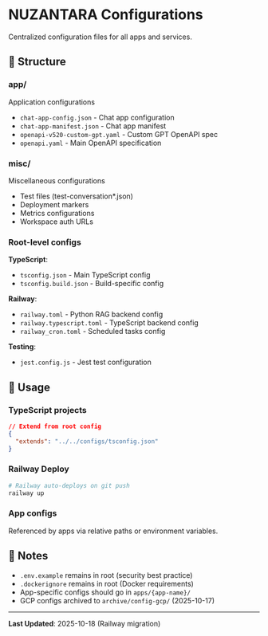 # NUZANTARA Configurations

Centralized configuration files for all apps and services.

## 📁 Structure

### app/
Application configurations

- `chat-app-config.json` - Chat app configuration
- `chat-app-manifest.json` - Chat app manifest
- `openapi-v520-custom-gpt.yaml` - Custom GPT OpenAPI spec
- `openapi.yaml` - Main OpenAPI specification

### misc/
Miscellaneous configurations

- Test files (test-conversation*.json)
- Deployment markers
- Metrics configurations
- Workspace auth URLs

### Root-level configs

**TypeScript**:
- `tsconfig.json` - Main TypeScript config
- `tsconfig.build.json` - Build-specific config

**Railway**:
- `railway.toml` - Python RAG backend config
- `railway.typescript.toml` - TypeScript backend config
- `railway_cron.toml` - Scheduled tasks config

**Testing**:
- `jest.config.js` - Jest test configuration

## 🔧 Usage

### TypeScript projects
```json
// Extend from root config
{
  "extends": "../../configs/tsconfig.json"
}
```

### Railway Deploy
```bash
# Railway auto-deploys on git push
railway up
```

### App configs
Referenced by apps via relative paths or environment variables.

## 📝 Notes

- `.env.example` remains in root (security best practice)
- `.dockerignore` remains in root (Docker requirements)
- App-specific configs should go in `apps/{app-name}/`
- GCP configs archived to `archive/config-gcp/` (2025-10-17)

---

**Last Updated**: 2025-10-18 (Railway migration)
